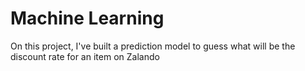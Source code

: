 # Machine Learning

On this project, I've built a prediction model to guess what will be the discount rate for an item on Zalando
